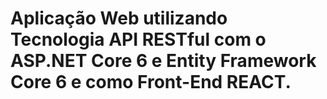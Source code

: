 # Aplicação Web utilizando Tecnologia API RESTful com o ASP.NET Core 6 e Entity Framework Core 6 e como Front-End REACT.
